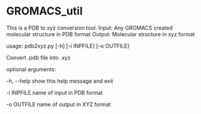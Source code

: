 # GROMACS_util

This is a PDB to xyz conversion tool. 
Input: Any GROMACS created molecular structure in PDB format
Output:  Molecular structure in xyz format


usage: pdb2xyz.py [-h] [-i INPFILE] [-o OUTFILE]

Convert .pdb file into .xyz

optional arguments:

  -h, --help  show this help message and exit
  
  -i INPFILE  name of input in PDB format
  
  -o OUTFILE  name of output in XYZ format

